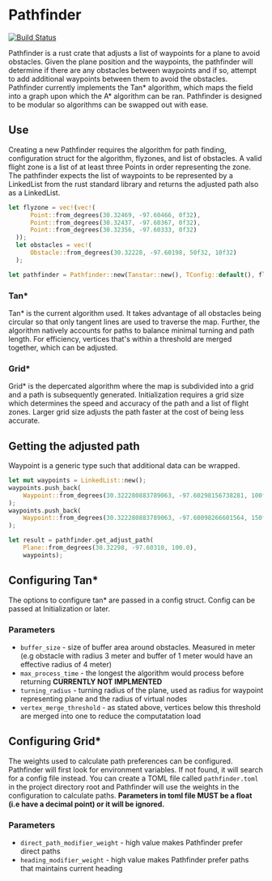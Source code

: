 # Pathfinder

[![Build Status](https://travis-ci.org/uavaustin/pathfinder.svg?branch=master)](https://travis-ci.org/uavaustin/pathfinder)

Pathfinder is a rust crate that adjusts a list of waypoints for a plane to avoid obstacles.  Given the plane position and the waypoints, the pathfinder will determine if there are any obstacles between waypoints and if so, attempt to add additional waypoints between them to avoid the obstacles.  Pathfinder currently implements the Tan\* algorithm, which maps the field into a graph upon which the A\* algorithm can be ran.  Pathfinder is designed to be modular so algorithms can be swapped out with ease.

## Use

Creating a new Pathfinder requires the algorithm for path finding, configuration struct for the algorithm, flyzones, and list of obstacles.  A valid flight zone is a list of at least three Points in order representing the zone.  The pathfinder expects the list of waypoints to be represented by a LinkedList from the rust standard library and returns the adjusted path also as a LinkedList.

```rust
let flyzone = vec!(vec!(
      Point::from_degrees(30.32469, -97.60466, 0f32),
      Point::from_degrees(30.32437, -97.60367, 0f32),
      Point::from_degrees(30.32356, -97.60333, 0f32)
  ));
  let obstacles = vec!(
      Obstacle::from_degrees(30.32228, -97.60198, 50f32, 10f32)
  );

let pathfinder = Pathfinder::new(Tanstar::new(), TConfig::default(), flyzone, obstacles);
```

### Tan\*

Tan\* is the current algorithm used.  It takes advantage of all obstacles being circular so that only tangent lines are used to traverse the map.  Further, the algorithm natively accounts for paths to balance minimal turning and path length.  For efficiency, vertices that's within a threshold are merged together, which can be adjusted.

### Grid\*

Grid\* is the depercated algorithm where the map is subdivided into a grid and a path is subsequently generated.  Initialization requires a grid size which determines the speed and accuracy of the path and a list of flight zones. Larger grid size adjusts the path faster at the cost of being less accurate.  

## Getting the adjusted path

Waypoint is a generic type such that additional data can be wrapped.  

```rust
let mut waypoints = LinkedList::new();
waypoints.push_back(
    Waypoint::from_degrees(30.322280883789063, -97.60298156738281, 100f32, 10f32)
);
waypoints.push_back(
    Waypoint::from_degrees(30.322280883789063, -97.60098266601564, 150f32, 10f32)
);

let result = pathfinder.get_adjust_path(
    Plane::from_degrees(30.32298, -97.60310, 100.0),
    waypoints);
```

## Configuring Tan\*

The options to configure tan* are passed in a config struct.  Config can be passed at Initialization or later.

### Parameters

-   `buffer_size` - size of buffer area around obstacles.  Measured in meter (e.g obstacle with radius 3 meter and buffer of 1 meter would have an effective radius of 4 meter)
-   `max_process_time` - the longest the algorithm would process before returning **CURRENTLY NOT IMPLMENTED**
-   `turning_radius` - turning radius of the plane, used as radius for waypoint representing plane and the radius of virtual nodes
-   `vertex_merge_threshold` - as stated above, vertices below this threshold are merged into one to reduce the computatation load

## Configuring Grid\*

The weights used to calculate path preferences can be configured. Pathfinder will first look for environment variables.  If not found, it will search for a config file instead.  You can create a TOML file called `pathfinder.toml` in the project directory root and Pathfinder will use the weights in the configuration to calculate paths. **Parameters in toml file MUST be a float (i.e have a decimal point) or it will be ignored.**

### Parameters

-   `direct_path_modifier_weight` - high value makes Pathfinder prefer direct paths
-   `heading_modifier_weight` - high value makes Pathfinder prefer paths that maintains current heading
